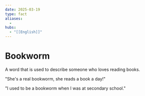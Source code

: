 ```yaml
---
date: 2025-03-19
type: fact
aliases:
  -
hubs:
  - "[[English]]"
---
```


# Bookworm

A word that is used to describe someone who loves reading books. 

"She's a real bookworm, she reads a book a day!" 

"I used to be a bookworm when I was at secondary school."
